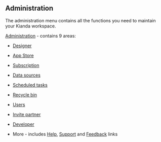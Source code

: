 ## Administration ##

The administration menu contains all the functions you need to maintain your Kianda workspace.

[Administration](platform/administration.md) - contains 9 areas:

- [Designer](platform/designer.md)
- [App Store](platform/appstore.md)
- [Subscription](platform/subscription.md)
- [Data sources](platform/datasources.md)
- [Scheduled tasks](platform/scheduledtasks.md)
- [Recycle bin]([platform/recyclebin.md])
- [Users](platform/users.md)
- [Invite partner]([platform/invitepartner.md])
- [Developer](platform/developer.md)

- More - includes [Help](platform/help.md), [Support](platform/support.md) and [Feedback](platform/feedback.md) links